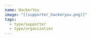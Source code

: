 ```yaml
---
name: HackerYou
image: "[[supporter_hackeryou.png]]"
tags:
  - type/supporter
  - type/organization
---
```

